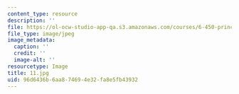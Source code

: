 ```yaml
---
content_type: resource
description: ''
file: https://ol-ocw-studio-app-qa.s3.amazonaws.com/courses/6-450-principles-of-digital-communications-i-fall-2006/96d6436b6aa874694e32fa8e5fb43932_11.jpg
file_type: image/jpeg
image_metadata:
  caption: ''
  credit: ''
  image-alt: ''
resourcetype: Image
title: 11.jpg
uid: 96d6436b-6aa8-7469-4e32-fa8e5fb43932
---
```

